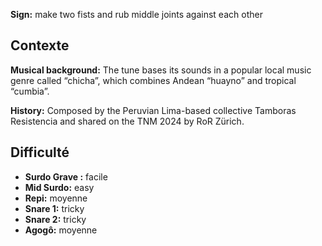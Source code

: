 **Sign:** make two fists and rub middle joints against each other

## Contexte

**Musical background:** The tune bases its sounds in a popular local music genre
called “chicha”, which combines Andean “huayno” and tropical “cumbia”.

**History:** Composed by the Peruvian Lima-based collective Tamboras Resistencia
and shared on the TNM 2024 by RoR Zürich.

## Difficulté

* **Surdo Grave :** facile
* **Mid Surdo:** easy
* **Repi:** moyenne
* **Snare 1:** tricky
* **Snare 2:** tricky
* **Agogô:** moyenne

